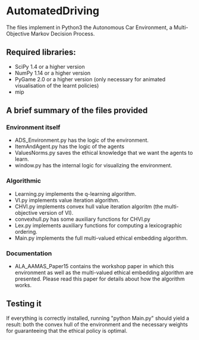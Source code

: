 # AutomatedDriving

The files implement in Python3 the Autonomous Car Environment, a Multi-Objective Markov Decision Process.

## Required libraries:

* SciPy 1.4 or a higher version
* NumPy 1.14 or a higher version
* PyGame 2.0 or a higher version (only necessary for animated visualisation of the learnt policies)
* mip 

## A brief summary of the files provided

### Environment itself
- ADS_Environment.py has the logic of the environment.
- ItemAndAgent.py has the logic of the agents
- ValuesNorms.py saves the ethical knowledge that we want the agents to learn.
- window.py has the internal logic for visualizing the environment.

### Algorithmic
- Learning.py implements the q-learning algorithm. 
- VI.py implements value iteration algorithm.
- CHVI.py implements convex hull value iteration algoritm (the multi-objective version of VI).
- convexhull.py has some auxiliary functions for CHVI.py
- Lex.py implements auxiliary functions for computing a lexicographic ordering.
- Main.py implements the full multi-valued ethical embedding algorithm.

### Documentation
- ALA_AAMAS_Paper15 contains the workshop paper in which this environment as well as the multi-valued ethical embedding algorithm are presented.
Please read this paper for details about how the algorithm works.

## Testing it

If everything is correctly installed, running "python Main.py" should yield a result: both the convex hull of the environment and the necessary weights
for guaranteeing that the ethical policy is optimal.
